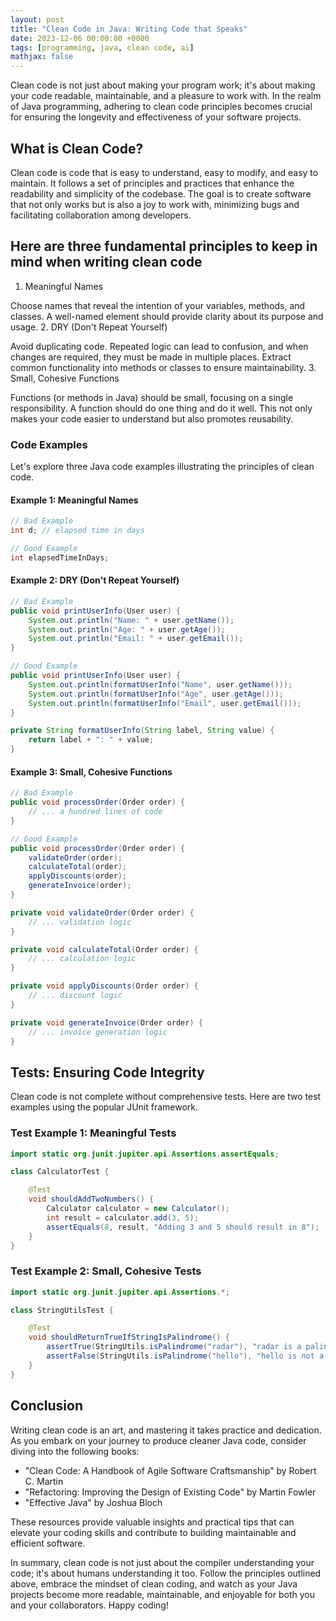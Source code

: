 ```yaml
---
layout: post
title: "Clean Code in Java: Writing Code that Speaks"
date: 2023-12-06 00:00:00 +0000
tags: [programming, java, clean code, ai]
mathjax: false
---
```


Clean code is not just about making your program work; it's about making your code readable, maintainable, and a pleasure to work with. In the realm of Java programming, adhering to clean code principles becomes crucial for ensuring the longevity and effectiveness of your software projects.

## What is Clean Code?

Clean code is code that is easy to understand, easy to modify, and easy to maintain. It follows a set of principles and practices that enhance the readability and simplicity of the codebase. The goal is to create software that not only works but is also a joy to work with, minimizing bugs and facilitating collaboration among developers.

## Here are three fundamental principles to keep in mind when writing clean code

1. Meaningful Names

Choose names that reveal the intention of your variables, methods, and classes. A well-named element should provide clarity about its purpose and usage.
2. DRY (Don't Repeat Yourself)

Avoid duplicating code. Repeated logic can lead to confusion, and when changes are required, they must be made in multiple places. Extract common functionality into methods or classes to ensure maintainability.
3. Small, Cohesive Functions

Functions (or methods in Java) should be small, focusing on a single responsibility. A function should do one thing and do it well. This not only makes your code easier to understand but also promotes reusability.

### Code Examples

Let's explore three Java code examples illustrating the principles of clean code.

#### Example 1: Meaningful Names

```java
// Bad Example
int d; // elapsed time in days

// Good Example
int elapsedTimeInDays;
```

#### Example 2: DRY (Don't Repeat Yourself)

```java
// Bad Example
public void printUserInfo(User user) {
    System.out.println("Name: " + user.getName());
    System.out.println("Age: " + user.getAge());
    System.out.println("Email: " + user.getEmail());
}

// Good Example
public void printUserInfo(User user) {
    System.out.println(formatUserInfo("Name", user.getName()));
    System.out.println(formatUserInfo("Age", user.getAge()));
    System.out.println(formatUserInfo("Email", user.getEmail()));
}

private String formatUserInfo(String label, String value) {
    return label + ": " + value;
}
```

#### Example 3: Small, Cohesive Functions

```java
// Bad Example
public void processOrder(Order order) {
    // ... a hundred lines of code
}

// Good Example
public void processOrder(Order order) {
    validateOrder(order);
    calculateTotal(order);
    applyDiscounts(order);
    generateInvoice(order);
}

private void validateOrder(Order order) {
    // ... validation logic
}

private void calculateTotal(Order order) {
    // ... calculation logic
}

private void applyDiscounts(Order order) {
    // ... discount logic
}

private void generateInvoice(Order order) {
    // ... invoice generation logic
}
```

## Tests: Ensuring Code Integrity

Clean code is not complete without comprehensive tests. Here are two test examples using the popular JUnit framework.

### Test Example 1: Meaningful Tests

```java
import static org.junit.jupiter.api.Assertions.assertEquals;

class CalculatorTest {

    @Test
    void shouldAddTwoNumbers() {
        Calculator calculator = new Calculator();
        int result = calculator.add(3, 5);
        assertEquals(8, result, "Adding 3 and 5 should result in 8");
    }
}
```

### Test Example 2: Small, Cohesive Tests

```java
import static org.junit.jupiter.api.Assertions.*;

class StringUtilsTest {

    @Test
    void shouldReturnTrueIfStringIsPalindrome() {
        assertTrue(StringUtils.isPalindrome("radar"), "radar is a palindrome");
        assertFalse(StringUtils.isPalindrome("hello"), "hello is not a palindrome");
    }
}
```

## Conclusion

Writing clean code is an art, and mastering it takes practice and dedication. As you embark on your journey to produce cleaner Java code, consider diving into the following books:

* "Clean Code: A Handbook of Agile Software Craftsmanship" by Robert C. Martin
* "Refactoring: Improving the Design of Existing Code" by Martin Fowler
* "Effective Java" by Joshua Bloch

These resources provide valuable insights and practical tips that can elevate your coding skills and contribute to building maintainable and efficient software.

In summary, clean code is not just about the compiler understanding your code; it's about humans understanding it too. Follow the principles outlined above, embrace the mindset of clean coding, and watch as your Java projects become more readable, maintainable, and enjoyable for both you and your collaborators. Happy coding!
